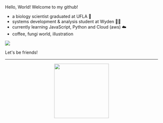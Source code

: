 <p> Hello, World! Welcome to my github! </p>

<ul>
  <li>
    a biology scientist graduated at UFLA 🍄
  </li>
  <li>
    systems development & analysis student at Wyden 👩‍💻
  </li>
  <li>
    currently learning JavaScript, Python and Cloud (aws) ☁️
  </li>
  <li>
    coffee, fungi world, illustration
  </li>
</ul>
  
![](https://github.com/chagasdecastro/chagasdecastro/blob/main/Untitled_Artwork.gif)

Let's be friends!

<div align="center">
  <a href="https://github.com/chagasdecastro">
    <hr>
  <img height="180em" src="https://github-readme-stats.vercel.app/api?username=chagasdecastro&show_icons=true&theme=dracula&include_all_commits=true&count_private=false"/>
</div>
